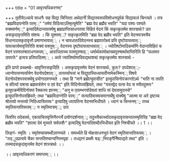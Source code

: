 +++
title = "01 आवृत्त्यधिकरणम्"

+++
तृतीयेऽध्याये साधनैः सह विद्या चिन्तिता अथेदानीं विद्यास्वरूपविशोधनपूर्वकं विद्याफलं चिन्त्यते । तत्र "ब्रह्मविदापनोति परम््" "तमेवं विदित्वाऽतिमृत्युमेति" "ब्रह्म वेद ब्रह्मैव भवति" "यदा पश्यः पश्यते रुक्मवर्णम््" इत्यादिवेदान्तवाक्येषु ब्रह्मप्राप्तिसाधनतया विहितं वेदनं किं सकृत्कृतमेव शास्त्रार्थः? उत असकृदावृत्तमिति संशयः । किं युक्त्तम््? सकृत्कृतमिति "ब्रह्म वेद ब्रह्मैव भवति" इति वेदनमात्रस्यैव विधानादसकृदावृत्तौ प्रमाणाभावात्् । न चावधातादिवेदनस्य ब्रह्मापरोक्ष्यं प्रति दृष्टोपायत्वात्् यावत्कार्यमावृत्तिरिति शक्यं वक्त्तुम््, वेदनस्य दृष्टोपायत्वाभावात्् । ज्योतिष्टोमादिकर्माणि वेदान्तविहितं च वेदनं परमपरुषाराधनरूपम््, आराधिताच्च परमपुरुषाद्् धर्मार्थकामोक्षाख्यपुरुषार्थावाप्तिरिति हि "फलमत उपपत्तेः" इत्यत्र प्रतिपादितम्् । अतो ज्यातिष्योमादिवद्यथाशब्दं सकृत्कृतमेव शास्त्रार्थः -

इति प्राप्ते प्रचक्ष्महे- आवृत्तिरसकृदिति । असकृदावृत्तमेव वेदनं शास्त्रार्थः, कुतः? उपदेशात््- ध्यानोपासनपर्यायेण वेदनोपदेशात््, तत्पर्य्यायत्वं च विद्युपास्तिध्यायतीनामेकस्मिन्् विषये वेदनोपदेशपरवाक्येषु प्रयोगादवगम्यते । तथा हि "माने ब्रह्मेत्युपासीत" इत्युपासिनोपक्रान्तोऽर्थः "भाति ना तपति च कीर्त्या यशसा ब्रह्मवर्चसेन य एवं वेद" इति विदिनोपसंह्रियते, तथा "यस्तद्वेद यत्स वेद स मयैतदुक्त्तः" इत्युपक्रमेविदिनोक्त्तं रैक्कस्य ज्ञानम्् "अनु म एताम्भगवोदेवतां शाधि यां देवतामुपास्से" इत्युपासिनोपसंह्रियते; तथा "ब्रह्मविदाप्नोति परम््" सत्यादिवाक्यसमानार्थेषु वाक्येषु "आत्मा वा अरे द्रष्टव्यः श्रोतव्यो मन्तव्यो निदिध्यासितव्यः" इत्यादिषु ध्यायतिना वेदनमभिधीयते । ध्यानं च चिन्तनम््; तच्च स्मृतिसन्ततिरूपम््: न स्मृतिमात्रम््; उपा

स्तिरिप तदेकार्थः, एकाग्रचित्तवृत्तिनैरर्न्त्ये प्रयोगदर्शनात््; तदुभयैकार्थ्यादसकृदावृत्तसन्ततस्मृतिरिह "ब्रह्म वेद ब्रह्मैव भवति" "ज्ञात्वा देवं मुच्यते सर्वपाशैः" इत्यादिषु वेदनादिशब्दैरभिधीयत इति निश्चीयते ।। 1 ।।

लिङ्गं- स्मृतिः । स्मृतेश्चायमर्थोऽवगम्यते । समर्थ्यते हि मोक्षसाधनभूतं वेदनं स्मृतिसन्ततिरूपम्् । "तद््रूपप्रत्यये चैका सन्ततिश्चान्यनिस्स्पृहा । तध्द्यानं प्रथमैः षड््भिरङ्गैर्निष्पाद्यते तथा" इति । तस्मादसकृदावृत्तमेव वेदनं शास्त्रार्थः ।।

।। आवृत्त्यधिकरणं समाप्तम्् ।।